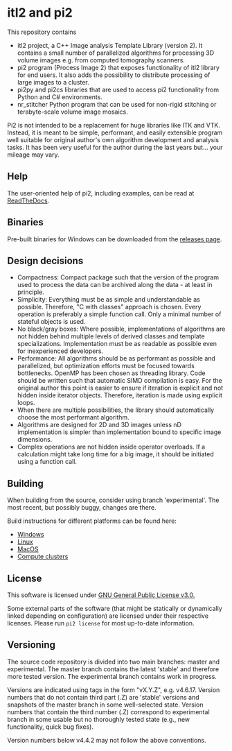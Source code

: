 
# itl2 and pi2

This repository contains
* itl2 project, a C++ Image analysis Template Library (version 2). It contains a small number of parallelized algorithms for processing 3D volume images e.g. from computed tomography scanners.
* pi2 program (Process Image 2) that exposes functionality of itl2 library for end users. It also adds the possibility to distribute processing of large images to a cluster.
* pi2py and pi2cs libraries that are used to access pi2 functionality from Python and C# environments.
* nr_stitcher Python program that can be used for non-rigid stitching or terabyte-scale volume image mosaics.

Pi2 is not intended to be a replacement for huge libraries like ITK and VTK. Instead, it is meant to be simple, performant, and easily extensible program well suitable for original author's own algorithm development and analysis tasks. It has been very useful for the author during the last years but... your mileage may vary.


## Help

The user-oriented help of pi2, including examples, can be read at [ReadTheDocs](https://pi2-docs.readthedocs.io/en/latest/).


## Binaries

Pre-built binaries for Windows can be downloaded from the [releases page](https://github.com/arttumiettinen/pi2/releases).


## Design decisions

* Compactness: Compact package such that the version of the program used to process the data can be archived along the data - at least in principle.
* Simplicity: Everything must be as simple and understandable as possible. Therefore, "C with classes" approach is chosen. Every operation is preferably a simple function call. Only a minimal number of stateful objects is used.
* No black/gray boxes: Where possible, implementations of algorithms are not hidden behind multiple levels of derived classes and template specializations. Implementation must be as readable as possible even for inexperienced developers.
* Performance: All algorithms should be as performant as possible and parallelized, but optimization efforts must be focused towards bottlenecks. OpenMP has been chosen as threading library. Code should be written such that automatic SIMD compilation is easy. For the original author this point is easier to ensure if iteration is explicit and not hidden inside iterator objects. Therefore, iteration is made using explicit loops.
* When there are multiple possibilities, the library should automatically choose the most performant algorithm.
* Algorithms are designed for 2D and 3D images unless nD implementation is simpler than implementation bound to specific image dimensions.
* Complex operations are not hidden inside operator overloads. If a calculation might take long time for a big image, it should be initiated using a function call.



## Building

When building from the source, consider using branch 'experimental'. The most recent, but possibly buggy, changes are there.

Build instructions for different platforms can be found here:
* [Windows](build_instructions_windows.md)
* [Linux](build_instructions_linux.md)
* [MacOS](build_instructions_macos.md)
* [Compute clusters](cluster_instructions.md)


## License

This software is licensed under [GNU General Public License v3.0.](LICENSE.txt)

Some external parts of the software (that might be statically or dynamically linked depending on configuration) are licensed under their respective licenses. Please run `pi2 license` for most up-to-date information.


## Versioning

The source code repository is divided into two main branches: master and experimental.
The master branch contains the latest 'stable' and therefore more tested version.
The experimental branch contains work in progress.

Versions are indicated using tags in the form "vX.Y.Z", e.g. v4.6.17.
Version numbers that do not contain third part (.Z) are 'stable' versions and snapshots
of the master branch in some well-selected state.
Version numbers that contain the third number (.Z) correspond to experimental branch in
some usable but no thoroughly tested state (e.g., new functionality, quick bug fixes).

Version numbers below v4.4.2 may not follow the above conventions.
